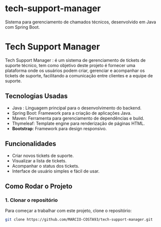 # tech-support-manager
Sistema para gerenciamento de chamados técnicos, desenvolvido em Java com Spring Boot.

# Tech Support Manager

Tech Support Manager : é um sistema de gerenciamento de tickets de suporte técnico, tem como objetivo deste projeto é fornecer uma plataforma onde os usuários podem criar, gerenciar e acompanhar os tickets de suporte, facilitando a comunicação entre clientes e a equipe de suporte.

## Tecnologias Usadas

- Java : Linguagem principal para o desenvolvimento do backend.
- Spring Boot: Framework para a criação de aplicações Java.
- Maven: Ferramenta para gerenciamento de dependências e build.
- Thymeleaf: Template engine para renderização de páginas HTML.
- **Bootstrap**: Framework para design responsivo.

## Funcionalidades

- Criar novos tickets de suporte.
- Visualizar a lista de tickets.
- Acompanhar o status dos tickets.
- Interface de usuário simples e fácil de usar.

## Como Rodar o Projeto

### 1. Clonar o repositório

Para começar a trabalhar com este projeto, clone o repositório:

```bash
git clone https://github.com/MARCIO-COSTA93/tech-support-manager.git
